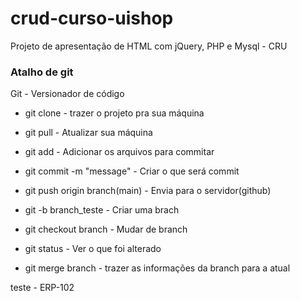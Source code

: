 # crud-curso-uishop

Projeto de apresentação de HTML com jQuery, PHP e Mysql - CRU


### Atalho de git
Git - Versionador de código

- git clone - trazer o projeto pra sua máquina
- git pull - Atualizar sua máquina
- git add - Adicionar os arquivos para commitar
- git commit -m "message" - Criar o que será commit
- git push origin branch(main) - Envia para o servidor(github)

- git -b branch_teste - Criar uma brach
- git checkout branch - Mudar de branch
- git status - Ver o que foi alterado
- git merge branch - trazer as informações da branch para a atual

teste - ERP-102